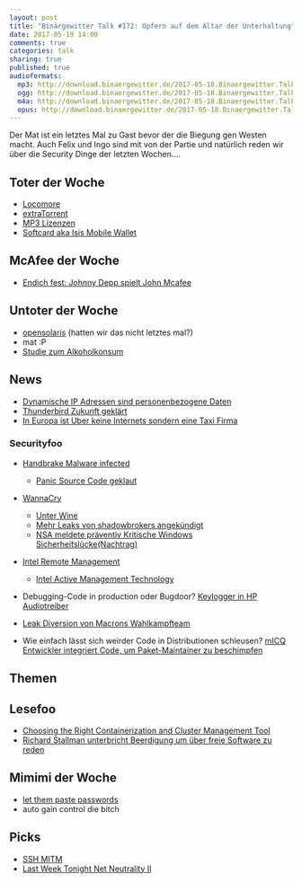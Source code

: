 ```yaml
---
layout: post
title: "Binärgewitter Talk #172: Opfern auf dem Altar der Unterhaltung"
date: 2017-05-19 14:00
comments: true
categories: talk
sharing: true
published: true
audioformats:
  mp3: http://download.binaergewitter.de/2017-05-18.Binaergewitter.Talk.172.mp3
  ogg: http://download.binaergewitter.de/2017-05-18.Binaergewitter.Talk.172.ogg
  m4a: http://download.binaergewitter.de/2017-05-18.Binaergewitter.Talk.172.m4a
  opus: http://download.binaergewitter.de/2017-05-18.Binaergewitter.Talk.172.opus
---
```

Der Mat ist ein letztes Mal zu Gast bevor der die Biegung gen Westen macht. Auch Felix und Ingo sind mit von der Partie und natürlich reden wir über die Security
Dinge der letzten Wochen....


## Toter der Woche
- [Locomore](https://locomore.com/de/aktuelles/2017-05-11/)
- [extraTorrent](https://torrentfreak.com/extratorrent-shuts-down-for-good-170517/)
- [MP3 Lizenzen](https://www.heise.de/newsticker/meldung/Fraunhofer-IIS-Lizenzprogramm-fuer-MP3-endet-3714367.html)
- [Softcard aka Isis Mobile Wallet](https://en.wikipedia.org/wiki/Softcard)

## McAfee der Woche
- [Endich fest: Johnny Depp spielt John Mcafee](http://www.gulli.com/news/28316-johnny-depp-spielt-john-mcafee-in-filmbiografie-king-of-the-jungle-2017-05-16)

## Untoter der Woche
- [opensolaris](https://www.heise.de/newsticker/meldung/OpenIndiana-Hipster-2017-04-Snapshot-des-Unix-Betriebssystems-3706586.html) (hatten wir das nicht
letztes mal?)
- mat :P
- [Studie zum Alkoholkonsum](http://www.tagesschau.de/inland/jugendliche-alkohol-105.html)


## News
- [Dynamische IP Adressen sind personenbezogene Daten](https://www.heise.de/newsticker/meldung/BGH-bestaetigt-Dynamische-IP-Adressen-sind-personenbezogene-Daten-3714967.html)
- [Thunderbird Zukunft geklärt](http://www.pro-linux.de/news/1/24730/organisatorische-zukunft-von-thunderbird-gekl%C3%A4rt.html)
- [In Europa ist Uber keine Internets sondern eine Taxi Firma](https://www.theregister.co.uk/2017/05/11/ecj_advice_uber_is_taxi_firm/)

### Securityfoo
- [Handbrake Malware infected](https://forum.handbrake.fr/viewtopic.php?f=33&t=36364)
  * [Panic Source Code geklaut](https://www.macrumors.com/2017/05/17/panic-source-code-stolen-in-handbrake-attack/)
- [WannaCry](http://blog.talosintelligence.com/2017/05/wannacry.html)
  * [Unter Wine](https://twitter.com/hackerfantastic/status/863359375787925505)
  * [Mehr Leaks von shadowbrokers angekündigt](https://www.theregister.co.uk/2017/05/16/shadow_brokers_return/)
  * [NSA meldete präventiv Kritische Windows
Sicherheitslücke](https://www.heise.de/newsticker/meldung/NSA-meldete-kritische-Sicherheitsluecke-aus-Angst-vor-den-Shadow-Brokers-an-Microsoft-3718155.html
)[(Nachtrag)](
https://www.malwaretech.com/2017/05/how-to-accidentally-stop-a-global-cyber-attacks.html)
- [Intel Remote Management](https://hardware.slashdot.org/story/17/05/07/2034245/intels-remote-hijacking-flaw-was-worse-than-anyone-thought)
  * [Intel Active Management Technology](https://en.wikipedia.org/wiki/Intel_Active_Management_Technology)

- Debugging-Code in production oder Bugdoor? [Keylogger in HP Audiotreiber](
https://www.modzero.ch/modlog/archives/2017/05/11/de_keylogger_in_hewlett-packard_audio-treiber/index.html)
- [Leak Diversion von Macrons Wahlkampfteam](
https://www.heise.de/newsticker/meldung/Hackerangriffe-Team-von-Macron-wehrte-sich-mit-gefaelschten-Dokumenten-3711461.html)
- Wie einfach lässt sich weirder Code in Distributionen schleusen? [mICQ Entwickler integriert Code, um Paket-Maintainer zu
beschimpfen](https://lwn.net/Articles/22991/)


## Themen

## Lesefoo
- [Choosing the Right Containerization and Cluster Management Tool](https://www.linkedin.com/pulse/choosing-right-containerization-cluster-management-tool-koltovich)
- [Richard Stallman unterbricht Beerdigung um über freie Software zu reden](
https://www.sudosatirical.com/articles/richard-stallman-interjects-local-mans-funeral/)

## Mimimi der Woche
- [let them paste passwords](https://www.ncsc.gov.uk/blog-post/let-them-paste-passwords)
- auto gain control die bitch

## Picks
- [SSH MITM](https://github.com/jtesta/ssh-mitm)
- [Last Week Tonight Net Neutrality II](https://www.youtube.com/watch?v=92vuuZt7wak)
